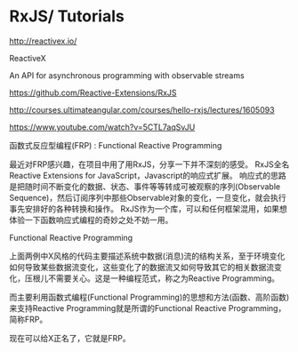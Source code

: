 # RxJS/ Tutorials

http://reactivex.io/

ReactiveX

An API for asynchronous programming
with observable streams


https://github.com/Reactive-Extensions/RxJS


http://courses.ultimateangular.com/courses/hello-rxjs/lectures/1605093


https://www.youtube.com/watch?v=5CTL7aqSvJU



函数式反应型编程(FRP) : Functional Reactive Programming


最近对FRP感兴趣，在项目中用了用RxJS，分享一下并不深刻的感受。
RxJS全名Reactive Extensions for JavaScript，Javascript的响应式扩展。
响应式的思路是把随时间不断变化的数据、状态、事件等等转成可被观察的序列(Observable Sequence)，然后订阅序列中那些Observable对象的变化，一旦变化，就会执行事先安排好的各种转换和操作。
RxJS作为一个库，可以和任何框架混用，如果想体验一下函数响应式编程的奇妙之处不妨一用。



Functional Reactive Programming

上面两例中X风格的代码主要描述系统中数据(消息)流的结构关系，至于环境变化如何导致某些数据流变化，这些变化了的数据流又如何导致其它的相关数据流变化，压根儿不需要关心。这是一种编程范式，称之为Reactive Programming。

而主要利用函数式编程(Functional Programming)的思想和方法(函数、高阶函数)来支持Reactive Programming就是所谓的Functional Reactive Programming，简称FRP。

现在可以给X正名了，它就是FRP。










